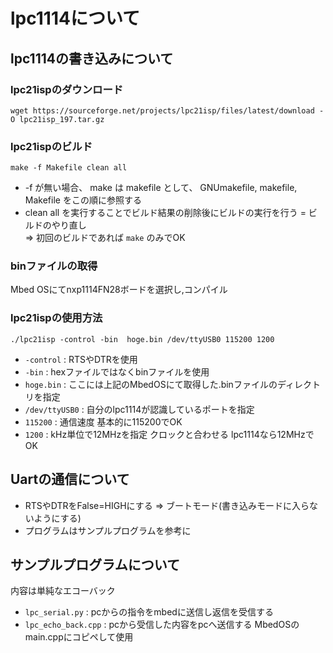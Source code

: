 # lpc1114について
## lpc1114の書き込みについて
### lpc21ispのダウンロード
```
wget https://sourceforge.net/projects/lpc21isp/files/latest/download -O lpc21isp_197.tar.gz
```

### lpc21ispのビルド
```
make -f Makefile clean all
```
+  -f が無い場合、 make は makefile として、 GNUmakefile, makefile, Makefile をこの順に参照する
+ clean all を実行することでビルド結果の削除後にビルドの実行を行う = ビルドのやり直し  
    ⇒ 初回のビルドであれば  ```make``` のみでOK 

### binファイルの取得
Mbed OSにてnxp1114FN28ボードを選択し,コンパイル

### lpc21ispの使用方法
```
./lpc21isp -control -bin  hoge.bin /dev/ttyUSB0 115200 1200
```
+ `-control` : RTSやDTRを使用
+ `-bin` : hexファイルではなくbinファイルを使用
+ `hoge.bin` : ここには上記のMbedOSにて取得した.binファイルのディレクトリを指定 
+ `/dev/ttyUSB0` : 自分のlpc1114が認識しているポートを指定
+ `115200` : 通信速度 基本的に115200でOK
+ `1200` : kHz単位で12MHzを指定 クロックと合わせる lpc1114なら12MHzでOK

## Uartの通信について
+ RTSやDTRをFalse=HIGHにする ⇒ ブートモード(書き込みモードに入らないようにする)
+ プログラムはサンプルプログラムを参考に

## サンプルプログラムについて
内容は単純なエコーバック
+ `lpc_serial.py` : pcからの指令をmbedに送信し返信を受信する
+ `lpc_echo_back.cpp` : pcから受信した内容をpcへ送信する MbedOSのmain.cppにコピペして使用

